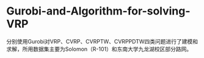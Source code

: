 # Gurobi-and-Algorithm-for-solving-VRP
分别使用Gurobi对VRP、CVRP、CVRPTW、CVRPPDTW四类问题进行了建模和求解，所用数据集主要为Solomon（R-101）和东南大学九龙湖校区部分路网。
